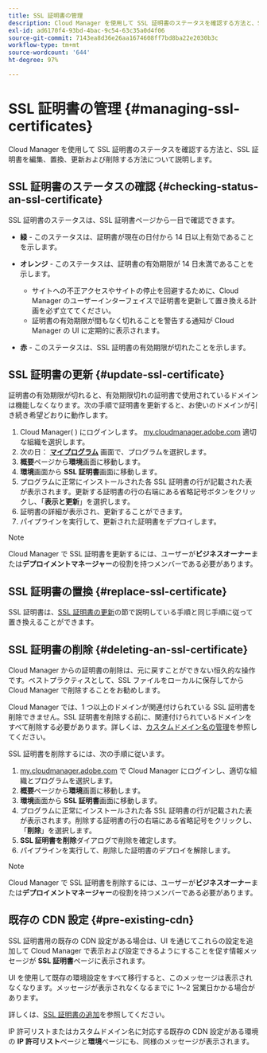 ```yaml
---
title: SSL 証明書の管理
description: Cloud Manager を使用して SSL 証明書のステータスを確認する方法と、SSL 証明書を編集、置換、更新および削除する方法について説明します。
exl-id: ad6170f4-93bd-4bac-9c54-63c35a0d4f06
source-git-commit: 7143ea8d36e26aa1674608ff7bd8ba22e2030b3c
workflow-type: tm+mt
source-wordcount: '644'
ht-degree: 97%

---
```



# SSL 証明書の管理 {#managing-ssl-certificates}

Cloud Manager を使用して SSL 証明書のステータスを確認する方法と、SSL 証明書を編集、置換、更新および削除する方法について説明します。

## SSL 証明書のステータスの確認 {#checking-status-an-ssl-certificate}

SSL 証明書のステータスは、SSL 証明書ページから一目で確認できます。

* **緑** - このステータスは、証明書が現在の日付から 14 日以上有効であることを示します。

* **オレンジ** - このステータスは、証明書の有効期限が 14 日未満であることを示します。
   * サイトへの不正アクセスやサイトの停止を回避するために、Cloud Manager のユーザーインターフェイスで証明書を更新して置き換える計画を必ず立ててください。
   * 証明書の有効期限が間もなく切れることを警告する通知が Cloud Manager の UI に定期的に表示されます。

* **赤** - このステータスは、SSL 証明書の有効期限が切れたことを示します。

## SSL 証明書の更新 {#update-ssl-certificate}

証明書の有効期限が切れると、有効期限切れの証明書で使用されているドメインは機能しなくなります。次の手順で証明書を更新すると、お使いのドメインが引き続き希望どおりに動作します。

1. Cloud Manager( ) にログインします。 [my.cloudmanager.adobe.com](https://my.cloudmanager.adobe.com/) 適切な組織を選択します。
1. 次の日： **[マイプログラム](/help/implementing/cloud-manager/getting-access-to-aem-in-cloud/editing-programs.md#my-programs)** 画面で、プログラムを選択します。
1. **概要**&#x200B;ページから&#x200B;**環境**&#x200B;画面に移動します。
1. **環境**&#x200B;画面から **SSL 証明書**&#x200B;画面に移動します。
1. プログラムに正常にインストールされた各 SSL 証明書の行が記載された表が表示されます。更新する証明書の行の右端にある省略記号ボタンをクリックし、「**表示と更新**」を選択します。
1. 証明書の詳細が表示され、更新することができます。
1. パイプラインを実行して、更新された証明書をデプロイします。

>[!NOTE]
>
>Cloud Manager で SSL 証明書を更新するには、ユーザーが&#x200B;**ビジネスオーナー**&#x200B;または&#x200B;**デプロイメントマネージャー**&#x200B;の役割を持つメンバーである必要があります。

## SSL 証明書の置換 {#replace-ssl-certificate}

SSL 証明書は、[SSL 証明書の更新](#update-ssl-certificate)の節で説明している手順と同じ手順に従って置き換えることができます。

## SSL 証明書の削除 {#deleting-an-ssl-certificate}

Cloud Manager からの証明書の削除は、元に戻すことができない恒久的な操作です。ベストプラクティスとして、SSL ファイルをローカルに保存してから Cloud Manager で削除することをお勧めします。

Cloud Manager では、1 つ以上のドメインが関連付けられている SSL 証明書を削除できません。SSL 証明書を削除する前に、関連付けられているドメインをすべて削除する必要があります。詳しくは、[カスタムドメイン名の管理](/help/implementing/cloud-manager/custom-domain-names/managing-custom-domain-names.md)を参照してください。

SSL 証明書を削除するには、次の手順に従います。

1. [my.cloudmanager.adobe.com](https://my.cloudmanager.adobe.com/) で Cloud Manager にログインし、適切な組織とプログラムを選択します。
1. **概要**&#x200B;ページから&#x200B;**環境**&#x200B;画面に移動します。
1. **環境**&#x200B;画面から **SSL 証明書**&#x200B;画面に移動します。
1. プログラムに正常にインストールされた各 SSL 証明書の行が記載された表が表示されます。削除する証明書の行の右端にある省略記号をクリックし、「**削除**」を選択します。
1. **SSL 証明書を削除**&#x200B;ダイアログで削除を確定します。
1. パイプラインを実行して、削除した証明書のデプロイを解除します。

>[!NOTE]
>
>Cloud Manager で SSL 証明書を削除するには、ユーザーが&#x200B;**ビジネスオーナー**&#x200B;または&#x200B;**デプロイメントマネージャー**&#x200B;の役割を持つメンバーである必要があります。

## 既存の CDN 設定 {#pre-existing-cdn}

SSL 証明書用の既存の CDN 設定がある場合は、UI を通じてこれらの設定を追加して Cloud Manager で表示および設定できるようにすることを促す情報メッセージが **SSL 証明書**&#x200B;ページに表示されます。

UI を使用して既存の環境設定をすべて移行すると、このメッセージは表示されなくなります。メッセージが表示されなくなるまでに 1～2 営業日かかる場合があります。

詳しくは、[SSL 証明書の追加](/help/implementing/cloud-manager/managing-ssl-certifications/add-ssl-certificate.md)を参照してください。

IP 許可リストまたはカスタムドメイン名に対応する既存の CDN 設定がある環境の **IP 許可リスト**&#x200B;ページと&#x200B;**環境**&#x200B;ページにも、同様のメッセージが表示されます。
